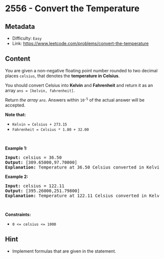 # 2556 - Convert the Temperature

## Metadata

 - Difficulty: `Easy`
 - Link: https://www.leetcode.com/problems/convert-the-temperature

## Content

<p>You are given a non-negative floating point number rounded to two decimal places <code>celsius</code>, that denotes the <strong>temperature in Celsius</strong>.</p>

<p>You should convert Celsius into <strong>Kelvin</strong> and <strong>Fahrenheit</strong> and return it as an array <code>ans = [kelvin, fahrenheit]</code>.</p>

<p>Return <em>the array <code>ans</code>. </em>Answers within <code>10<sup>-5</sup></code> of the actual answer will be accepted.</p>

<p><strong>Note that:</strong></p>

<ul>
	<li><code>Kelvin = Celsius + 273.15</code></li>
	<li><code>Fahrenheit = Celsius * 1.80 + 32.00</code></li>
</ul>

<p>&nbsp;</p>
<p><strong class="example">Example 1:</strong></p>

<pre>
<strong>Input:</strong> celsius = 36.50
<strong>Output:</strong> [309.65000,97.70000]
<strong>Explanation:</strong> Temperature at 36.50 Celsius converted in Kelvin is 309.65 and converted in Fahrenheit is 97.70.
</pre>

<p><strong class="example">Example 2:</strong></p>

<pre>
<strong>Input:</strong> celsius = 122.11
<strong>Output:</strong> [395.26000,251.79800]
<strong>Explanation:</strong> Temperature at 122.11 Celsius converted in Kelvin is 395.26 and converted in Fahrenheit is 251.798.
</pre>

<p>&nbsp;</p>
<p><strong>Constraints:</strong></p>

<ul>
	<li><code>0 &lt;= celsius &lt;= 1000</code></li>
</ul>


## Hint

- Implement formulas that are given in the statement.

